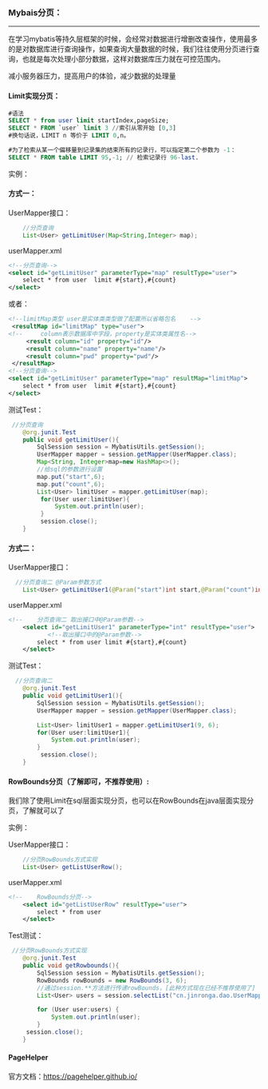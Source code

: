 ### Mybais分页：

---

 在学习mybatis等持久层框架的时候，会经常对数据进行增删改查操作，使用最多的是对数据库进行查询操作，如果查询大量数据的时候，我们往往使用分页进行查询，也就是每次处理小部分数据，这样对数据库压力就在可控范围内。 

减小服务器压力，提高用户的体验，减少数据的处理量



#### Limit实现分页：

```sql
#语法
SELECT * from user limit startIndex,pageSize;
SELECT * FROM `user` limit 3 //索引从零开始 [0,3]
#换句话说，LIMIT n 等价于 LIMIT 0,n。 

#为了检索从某一个偏移量到记录集的结束所有的记录行，可以指定第二个参数为 -1：   
SELECT * FROM table LIMIT 95,-1; // 检索记录行 96-last.  
```

实例：

#### 方式一：

UserMapper接口：

```java
    //分页查询
    List<User> getLimitUser(Map<String,Integer> map);
```

userMapper.xml

```xml
<!--分页查询-->
<select id="getLimitUser" parameterType="map" resultType="user">
    select * from user  limit #{start},#{count}
</select>
```

或者：

```xml
<!--limitMap类型 user是实体类类型做了配置所以省略包名    -->
 <resultMap id="limitMap" type="user">
<!--     column表示数据库中字段，property是实体类属性名-->
     <result column="id" property="id"/>
     <result column="name" property="name"/>
     <result column="pwd" property="pwd"/>
 </resultMap>
<!--分页查询-->
<select id="getLimitUser" parameterType="map" resultMap="limitMap">
    select * from user  limit #{start},#{count}
</select>
```

测试Test：

```java
 //分页查询
    @org.junit.Test
    public void getLimitUser(){
        SqlSession session = MybatisUtils.getSession();
        UserMapper mapper = session.getMapper(UserMapper.class);
        Map<String, Integer>map=new HashMap<>();
        //给sql的参数进行设置
        map.put("start",6);
        map.put("count",6);
        List<User> limitUser = mapper.getLimitUser(map);
         for(User user:limitUser){
             System.out.println(user);
         }
         session.close();
    }
```

#### 方式二：

UserMapper接口：

```java
  //分页查询二 @Param参数方式
    List<User> getLimitUser1(@Param("start")int start,@Param("count")int count);
```

userMapper.xml

```xml
<!--    分页查询二 取出接口中@Param参数-->
    <select id="getLimitUser1" parameterType="int" resultType="user">
           <!--取出接口中的@Param参数-->
        select * from user limit #{start},#{count}
    </select>
```

测试Test：

```java
  //分页查询二
    @org.junit.Test
    public void getLimitUser1(){
        SqlSession session = MybatisUtils.getSession();
        UserMapper mapper = session.getMapper(UserMapper.class);

        List<User> limitUser1 = mapper.getLimitUser1(9, 6);
        for(User user:limitUser1){
            System.out.println(user);
        }
         session.close();
    }
```

#### RowBounds分页（了解即可，不推荐使用）:

我们除了使用Limit在sql层面实现分页，也可以在RowBounds在java层面实现分页，了解就可以了

实例：

UserMapper接口：

```java
    //分页RowBounds方式实现
    List<User> getListUserRow();
```

userMapper.xml

```xml
<!--    RowBounds分页-->
    <select id="getListUserRow" resultType="user">
        select * from user
    </select>
```

Test测试：

```java
 //分页RowBounds方式实现
    @org.junit.Test
    public void getRowbounds(){
        SqlSession session = MybatisUtils.getSession();
        RowBounds rowBounds = new RowBounds(3, 6);
        //通过session.**方法进行传递rowBounds，[此种方式现在已经不推荐使用了]
        List<User> users = session.selectList("cn.jinronga.dao.UserMapper.getListUserRow", null, rowBounds);

        for (User user:users) {
            System.out.println(user);
        }
     session.close();
    }
```

####  PageHelper 

 官方文档：https://pagehelper.github.io/ 